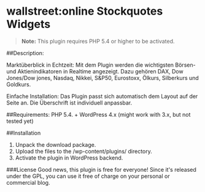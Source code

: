 # wallstreet:online Stockquotes Widgets

> **Note:** This plugin requires PHP 5.4 or higher to be activated.

##Description:

Marktüberblick in Echtzeit: Mit dem Plugin werden die wichtigsten Börsen- und Aktienindikatoren in Realtime angezeigt. Dazu gehören DAX, Dow Jones/Dow jones, Nasdaq, Nikkei, S&P50, Eurostoxx, Ölkurs, Silberkurs und Goldkurs.

Einfache Installation: Das Plugin passt sich automatisch dem Layout auf der Seite an. Die Überschrift ist individuell anpassbar.


##Requirements:
PHP 5.4. +
WordPress 4.x (might work with 3.x, but not tested yet)

##Installation
1. Unpack the download package.
2. Upload the files to the /wp-content/plugins/ directory.
3. Activate the plugin in WordPress backend.

###License
Good news, this plugin is free for everyone! Since it's released under the GPL, you can use it free of charge on your personal or commercial blog.
